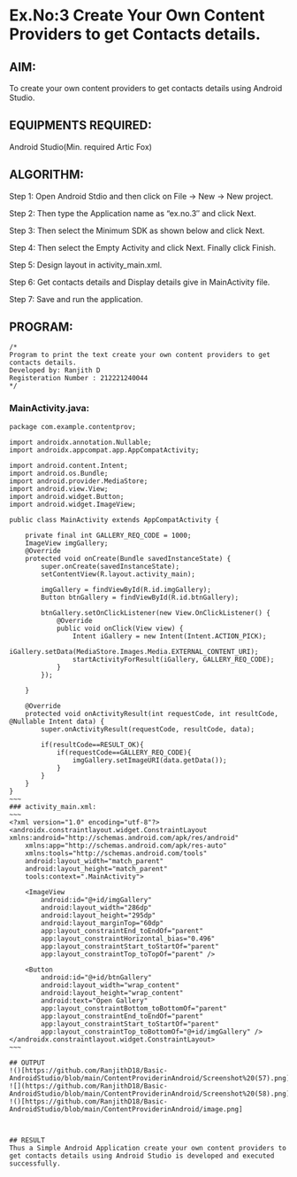 
# Ex.No:3 Create Your Own Content Providers to get Contacts details.


## AIM:

To create your own content providers to get contacts details using Android Studio.

## EQUIPMENTS REQUIRED:

Android Studio(Min. required Artic Fox)

## ALGORITHM:

Step 1: Open Android Stdio and then click on File -> New -> New project.

Step 2: Then type the Application name as “ex.no.3″ and click Next. 

Step 3: Then select the Minimum SDK as shown below and click Next.

Step 4: Then select the Empty Activity and click Next. Finally click Finish.

Step 5: Design layout in activity_main.xml.

Step 6: Get contacts details and Display details give in MainActivity file.

Step 7: Save and run the application.

## PROGRAM:
```
/*
Program to print the text create your own content providers to get contacts details.
Developed by: Ranjith D
Registeration Number : 212221240044
*/
```
### MainActivity.java:
```
package com.example.contentprov;

import androidx.annotation.Nullable;
import androidx.appcompat.app.AppCompatActivity;

import android.content.Intent;
import android.os.Bundle;
import android.provider.MediaStore;
import android.view.View;
import android.widget.Button;
import android.widget.ImageView;

public class MainActivity extends AppCompatActivity {

    private final int GALLERY_REQ_CODE = 1000;
    ImageView imgGallery;
    @Override
    protected void onCreate(Bundle savedInstanceState) {
        super.onCreate(savedInstanceState);
        setContentView(R.layout.activity_main);

        imgGallery = findViewById(R.id.imgGallery);
        Button btnGallery = findViewById(R.id.btnGallery);

        btnGallery.setOnClickListener(new View.OnClickListener() {
            @Override
            public void onClick(View view) {
                Intent iGallery = new Intent(Intent.ACTION_PICK);
                iGallery.setData(MediaStore.Images.Media.EXTERNAL_CONTENT_URI);
                startActivityForResult(iGallery, GALLERY_REQ_CODE);
            }
        });

    }

    @Override
    protected void onActivityResult(int requestCode, int resultCode, @Nullable Intent data) {
        super.onActivityResult(requestCode, resultCode, data);

        if(resultCode==RESULT_OK){
            if(requestCode==GALLERY_REQ_CODE){
                imgGallery.setImageURI(data.getData());
            }
        }
    }
}
~~~
### activity_main.xml:
~~~
<?xml version="1.0" encoding="utf-8"?>
<androidx.constraintlayout.widget.ConstraintLayout xmlns:android="http://schemas.android.com/apk/res/android"
    xmlns:app="http://schemas.android.com/apk/res-auto"
    xmlns:tools="http://schemas.android.com/tools"
    android:layout_width="match_parent"
    android:layout_height="match_parent"
    tools:context=".MainActivity">

    <ImageView
        android:id="@+id/imgGallery"
        android:layout_width="286dp"
        android:layout_height="295dp"
        android:layout_marginTop="60dp"
        app:layout_constraintEnd_toEndOf="parent"
        app:layout_constraintHorizontal_bias="0.496"
        app:layout_constraintStart_toStartOf="parent"
        app:layout_constraintTop_toTopOf="parent" />

    <Button
        android:id="@+id/btnGallery"
        android:layout_width="wrap_content"
        android:layout_height="wrap_content"
        android:text="Open Gallery"
        app:layout_constraintBottom_toBottomOf="parent"
        app:layout_constraintEnd_toEndOf="parent"
        app:layout_constraintStart_toStartOf="parent"
        app:layout_constraintTop_toBottomOf="@+id/imgGallery" />
</androidx.constraintlayout.widget.ConstraintLayout>
~~~

## OUTPUT
!()[https://github.com/RanjithD18/Basic-AndroidStudio/blob/main/ContentProviderinAndroid/Screenshot%20(57).png]
![](https://github.com/RanjithD18/Basic-AndroidStudio/blob/main/ContentProviderinAndroid/Screenshot%20(58).png)
!()[https://github.com/RanjithD18/Basic-AndroidStudio/blob/main/ContentProviderinAndroid/image.png]



## RESULT
Thus a Simple Android Application create your own content providers to get contacts details using Android Studio is developed and executed successfully.
